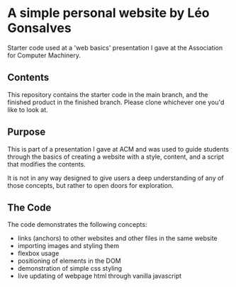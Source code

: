 # A simple personal website by Léo Gonsalves
Starter code used at a 'web basics' presentation I gave at the Association for Computer Machinery.

## Contents
This repository contains the starter code in the main branch, and the finished product in the finished branch. Please clone whichever one you'd like to look at.

## Purpose
This is part of a presentation I gave at ACM and was used to guide students through the basics of creating a website with a style, content, and a script that modifies the contents.

It is not in any way designed to give users a deep understanding of any of those concepts, but rather to open doors for exploration.

## The Code
The code demonstrates the following concepts:
* links (anchors) to other websites and other files in the same website
* importing images and styling them
* flexbox usage
* positioning of elements in the DOM
* demonstration of simple css styling
* live updating of webpage html through vanilla javascript
